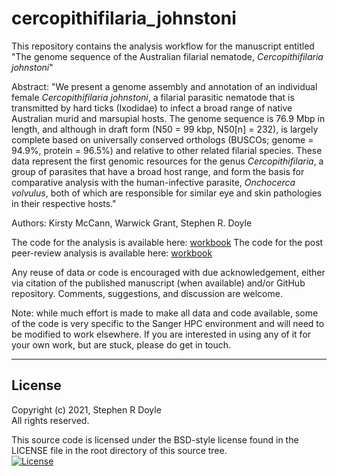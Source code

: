 # cercopithifilaria_johnstoni


This repository contains the analysis workflow for the manuscript entitled "The genome sequence of the Australian filarial nematode, *Cercopithifilaria johnstoni*"

Abstract: "We present a genome assembly and annotation of an individual female *Cercopithifilaria johnstoni*, a filarial parasitic nematode that is transmitted by hard ticks (Ixodidae) to infect a broad range of native Australian murid and marsupial hosts. The genome sequence is 76.9 Mbp in length, and although in draft form (N50 = 99 kbp, N50[n] = 232), is largely complete based on universally conserved orthologs (BUSCOs; genome = 94.9%, protein = 96.5%) and relative to other related filarial species. These data represent the first genomic resources for the genus *Cercopithifilaria*, a group of parasites that have a broad host range, and form the basis for comparative analysis with the human-infective parasite, *Onchocerca volvulus*, both of which are responsible for similar eye and skin pathologies in their respective hosts."

Authors: Kirsty McCann, Warwick Grant, Stephen R. Doyle

The code for the analysis is available here: [workbook](03_code/cercopithifilaria_johnstoni.workbook.md)
The code for the post peer-review analysis is available here: [workbook](03_code/cercopithifilaria_johnstoni_post-review.workbook.md)

Any reuse of data or code is encouraged with due acknowledgement, either via citation of the published manuscript (when available) and/or GitHub repository. Comments, suggestions, and discussion are welcome.

Note: while much effort is made to make all data and code available, some of the code is very specific to the Sanger HPC environment and will need to be modified to work elsewhere. If you are interested in using any of it for your own work, but are stuck, please do get in touch.

******
## License
Copyright (c) 2021, Stephen R Doyle  
All rights reserved.

This source code is licensed under the BSD-style license found in the LICENSE file in the root directory of this source tree.  
[![License](https://img.shields.io/badge/License-BSD%203--Clause-blue.svg)](https://opensource.org/licenses/BSD-3-Clause)
